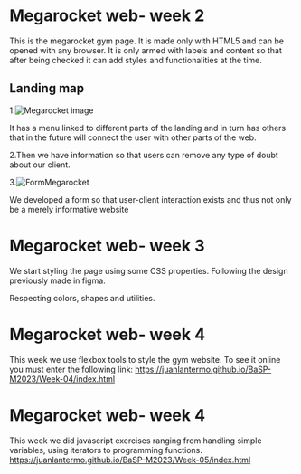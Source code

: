 # Megarocket web- week 2
This is the megarocket gym page. It is made only with HTML5 and can be opened with any browser. It is only armed with labels and content so that after being checked it can add styles and functionalities at the time.


## Landing map
1.![Megarocket image](https://user-images.githubusercontent.com/70290650/228390077-80103299-4735-43b6-9b72-292c28ecbc97.png)

It has a menu linked to different parts of the landing and in turn has others that in the future will connect the user with other parts of the web.

2.Then we have information so that users can remove any type of doubt about our client.

3.![FormMegarocket](https://user-images.githubusercontent.com/70290650/228390109-ce24f90b-0cf4-4235-9170-1085dd255979.png)

We developed a form so that user-client interaction exists and thus not only be a merely informative website

# Megarocket web- week 3
We start styling the page using some CSS properties.
Following the design previously made in figma.

Respecting colors, shapes and utilities.

# Megarocket web- week 4
This week we use flexbox tools to style the gym website.
To see it online you must enter the following link:
https://juanlantermo.github.io/BaSP-M2023/Week-04/index.html

# Megarocket web- week 4
This week we did javascript exercises ranging from handling simple variables, using iterators to programming functions.
https://juanlantermo.github.io/BaSP-M2023/Week-05/index.html